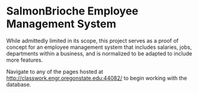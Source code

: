 # SalmonBrioche Employee Management System

While admittedly limited in its scope, this project serves as a proof of concept for an employee management system that includes salaries, jobs, departments within a business, and is normalized to be adapted to include more features.

Navigate to any of the pages hosted at http://classwork.engr.oregonstate.edu:44082/ to begin working with the database. 
